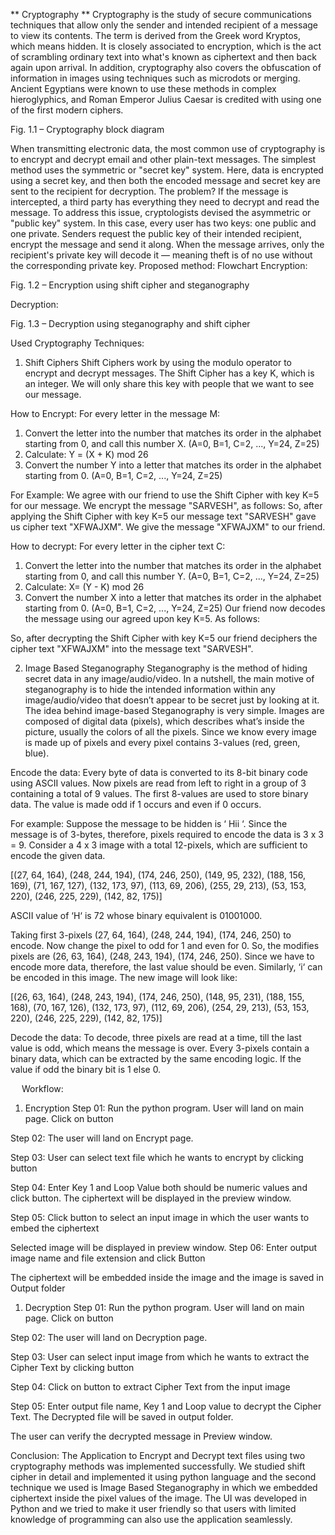 ** Cryptography **
Cryptography is the study of secure communications techniques that allow only the sender and intended recipient of a message to view its contents. The term is derived from the Greek word Kryptos, which means hidden. It is closely associated to encryption, which is the act of scrambling ordinary text into what's known as ciphertext and then back again upon arrival. In addition, cryptography also covers the obfuscation of information in images using techniques such as microdots or merging. Ancient Egyptians were known to use these methods in complex hieroglyphics, and Roman Emperor Julius Caesar is credited with using one of the first modern ciphers.
 
Fig. 1.1 – Cryptography block diagram

When transmitting electronic data, the most common use of cryptography is to encrypt and decrypt email and other plain-text messages. The simplest method uses the symmetric or "secret key" system. Here, data is encrypted using a secret key, and then both the encoded message and secret key are sent to the recipient for decryption. The problem? If the message is intercepted, a third party has everything they need to decrypt and read the message. To address this issue, cryptologists devised the asymmetric or "public key" system. In this case, every user has two keys: one public and one private. Senders request the public key of their intended recipient, encrypt the message and send it along. When the message arrives, only the recipient's private key will decode it — meaning theft is of no use without the corresponding private key.
Proposed method: Flowchart
Encryption:

 
Fig. 1.2 – Encryption using shift cipher and steganography



Decryption:

 

Fig. 1.3 – Decryption using steganography and shift cipher 


Used Cryptography Techniques:

1.	Shift Ciphers 
	Shift Ciphers work by using the modulo operator to encrypt and decrypt messages. The Shift Cipher has a key K, which is an integer. We will only share this key with people that we want to see our message.

How to Encrypt:
For every letter in the message M:

1. Convert the letter into the number that matches its order in the alphabet starting from 0, and call this number X.
(A=0, B=1, C=2, ..., Y=24, Z=25)
2. Calculate: Y = (X + K) mod 26
3. Convert the number Y into a letter that matches its order in the alphabet starting from 0.
(A=0, B=1, C=2, ..., Y=24, Z=25)

For Example: We agree with our friend to use the Shift Cipher with key K=5 for our message. 
We encrypt the message "SARVESH", as follows:
So, after applying the Shift Cipher with key K=5 our message text "SARVESH" gave us cipher text "XFWAJXM".
We give the message "XFWAJXM" to our friend.

How to decrypt:
For every letter in the cipher text C:

1. Convert the letter into the number that matches its order in the alphabet starting from 0, and call this number Y.
(A=0, B=1, C=2, ..., Y=24, Z=25)
2. Calculate: X= (Y - K) mod 26
3. Convert the number X into a letter that matches its order in the alphabet starting from 0.
(A=0, B=1, C=2, ..., Y=24, Z=25)
Our friend now decodes the message using our agreed upon key K=5. As follows:

So, after decrypting the Shift Cipher with key K=5 our friend deciphers the cipher text "XFWAJXM" into the message text "SARVESH".








2.	Image Based Steganography
	Steganography is the method of hiding secret data in any image/audio/video. In a nutshell, the main motive of steganography is to hide the intended information within any image/audio/video that doesn’t appear to be secret just by looking at it.
	The idea behind image-based Steganography is very simple. Images are composed of digital data (pixels), which describes what’s inside the picture, usually the colors of all the pixels. Since we know every image is made up of pixels and every pixel contains 3-values (red, green, blue).

Encode the data:
Every byte of data is converted to its 8-bit binary code using ASCII values. Now pixels are read from left to right in a group of 3 containing a total of 9 values. The first 8-values are used to store binary data. The value is made odd if 1 occurs and even if 0 occurs. 

For example: 
Suppose the message to be hidden is ‘ Hii ‘. Since the message is of 3-bytes, therefore, pixels required to encode the data is 3 x 3 = 9. Consider a 4 x 3 image with a total 12-pixels, which are sufficient to encode the given data.

[(27, 64, 164), (248, 244, 194), (174, 246, 250), (149, 95, 232),
(188, 156, 169), (71, 167, 127), (132, 173, 97), (113, 69, 206),
(255, 29, 213), (53, 153, 220), (246, 225, 229), (142, 82, 175)]

ASCII value of ‘H‘ is 72 whose binary equivalent is 01001000.

Taking first 3-pixels (27, 64, 164), (248, 244, 194), (174, 246, 250) to encode. Now change the pixel to odd for 1 and even for 0. So, the modifies pixels are (26, 63, 164), (248, 243, 194), (174, 246, 250). Since we have to encode more data, therefore, the last value should be even. Similarly, ‘i‘ can be encoded in this image.
The new image will look like:
 
[(26, 63, 164), (248, 243, 194), (174, 246, 250), (148, 95, 231),
(188, 155, 168), (70, 167, 126), (132, 173, 97), (112, 69, 206),
(254, 29, 213), (53, 153, 220), (246, 225, 229), (142, 82, 175)]


Decode the data:
To decode, three pixels are read at a time, till the last value is odd, which means the message is over. Every 3-pixels contain a binary data, which can be extracted by the same encoding logic. If the value if odd the binary bit is 1 else 0. 

 
Workflow:
1.	Encryption
Step 01: Run the python program. User will land on main page. Click on <ENCRYPT> button
       

Step 02: The user will land on Encrypt page. 
 

Step 03: User can select text file which he wants to encrypt by clicking <BROWSE> button
 
Step 04: Enter Key 1 and Loop Value both should be numeric values and click <ENCRYPT> button. The ciphertext will be displayed in the preview window.
 

Step 05: Click <BROWSE> button to select an input image in which the user wants to embed the ciphertext 

 

Selected image will be displayed in preview window. 
Step 06: Enter output image name and file extension and click <ENCRYPT> Button

 

The ciphertext will be embedded inside the image and the image is saved in Output folder
 



1.	Decryption
Step 01: Run the python program. User will land on main page. Click on <DECRYPT> button
       

Step 02: The user will land on Decryption page.
 

Step 03: User can select input image from which he wants to extract the Cipher Text by clicking <BROWSE> button
 
Step 04: Click on <DECRYPT> button to extract Cipher Text from the input image 
 

Step 05: Enter output file name, Key 1 and Loop value to decrypt the Cipher Text. The Decrypted file will be saved in output folder.
 
The user can verify the decrypted message in Preview window.

Conclusion:
	The Application to Encrypt and Decrypt text files using two cryptography methods was implemented successfully. We studied shift cipher in detail and implemented it using python language and the second technique we used is Image Based Steganography in which we embedded ciphertext inside the pixel values of the image. The UI was developed in Python and we tried to make it user friendly so that users with limited knowledge of programming can also use the application seamlessly.
